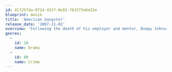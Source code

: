 ```yaml
---
id: 41f2574a-0f14-431f-8e55-fb1573ebe22e
blueprint: movie
title: 'American Gangster'
release_date: '2007-11-02'
overview: 'Following the death of his employer and mentor, Bumpy Johnson, Frank Lucas establishes himself as the number one importer of heroin in the Harlem district of Manhattan. He does so by buying heroin directly from the source in South East Asia and he comes up with a unique way of importing the drugs into the United States. Based on a true story.'
genres:
  -
    id: 18
    name: Drama
  -
    id: 80
    name: Crime
---
```

